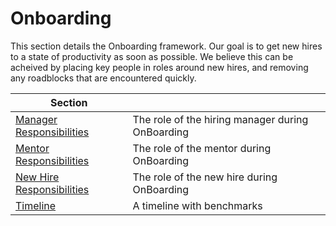 # Onboarding
This section details the Onboarding framework. Our goal is to get new hires to a state of productivity as soon as possible. We believe this can be acheived by placing
    key people in roles around new hires, and removing any roadblocks that are encountered quickly. 
    
<!-- TOC Start -->
| Section |  |
|--|--|
|[Manager Responsibilities](/Onboarding/manager.md)|The role of the hiring manager during OnBoarding |
|[Mentor Responsibilities](/Onboarding/mentor.md)|The role of the mentor during OnBoarding |
|[New Hire Responsibilities](/Onboarding/new-hire.md)|The role of the new hire during OnBoarding |
|[Timeline](/Onboarding/timeline.md)|A timeline with benchmarks|
<!-- TOC End-->
